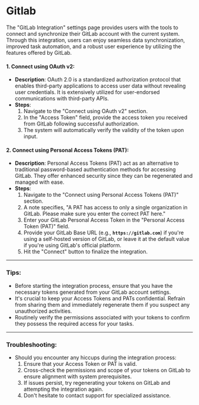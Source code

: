# Gitlab

The "GitLab Integration" settings page provides users with the tools to connect and synchronize their GitLab account with the current system. Through this integration, users can enjoy seamless data synchronization, improved task automation, and a robust user experience by utilizing the features offered by GitLab.

#### **1. Connect using OAuth v2:**

* **Description**: OAuth 2.0 is a standardized authorization protocol that enables third-party applications to access user data without revealing user credentials. It is extensively utilized for user-endorsed communications with third-party APIs.
* **Steps**:
  1. Navigate to the "Connect using OAuth v2" section.
  2. In the "Access Token" field, provide the access token you received from GitLab following successful authorization.
  3. The system will automatically verify the validity of the token upon input.

#### **2. Connect using Personal Access Tokens (PAT):**

* **Description**: Personal Access Tokens (PAT) act as an alternative to traditional password-based authentication methods for accessing GitLab. They offer enhanced security since they can be regenerated and managed with ease.
* **Steps**:
  1. Navigate to the "Connect using Personal Access Tokens (PAT)" section.
  2. A note specifies, "A PAT has access to only a single organization in GitLab. Please make sure you enter the correct PAT here."
  3. Enter your GitLab Personal Access Token in the "Personal Access Token (PAT)" field.
  4. Provide your GitLab Base URL (e.g., **`https://gitlab.com`**) if you're using a self-hosted version of GitLab, or leave it at the default value if you're using GitLab's official platform.
  5. Hit the "Connect" button to finalize the integration.

***

### **Tips:**

* Before starting the integration process, ensure that you have the necessary tokens generated from your GitLab account settings.
* It's crucial to keep your Access Tokens and PATs confidential. Refrain from sharing them and immediately regenerate them if you suspect any unauthorized activities.
* Routinely verify the permissions associated with your tokens to confirm they possess the required access for your tasks.

***

### **Troubleshooting:**

* Should you encounter any hiccups during the integration process:
  1. Ensure that your Access Token or PAT is valid.
  2. Cross-check the permissions and scope of your tokens on GitLab to ensure alignment with system prerequisites.
  3. If issues persist, try regenerating your tokens on GitLab and attempting the integration again.
  4. Don't hesitate to contact support for specialized assistance.
